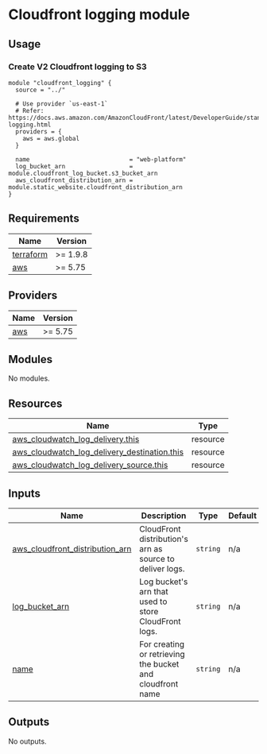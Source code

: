 # Cloudfront logging module

## Usage

### Create V2 Cloudfront logging to S3

```hcl
module "cloudfront_logging" {
  source = "../"

  # Use provider `us-east-1`
  # Refer: https://docs.aws.amazon.com/AmazonCloudFront/latest/DeveloperGuide/standard-logging.html
  providers = {
    aws = aws.global
  }

  name                            = "web-platform"
  log_bucket_arn                  = module.cloudfront_log_bucket.s3_bucket_arn
  aws_cloudfront_distribution_arn = module.static_website.cloudfront_distribution_arn
}
```

<!-- BEGIN_TF_DOCS -->

## Requirements

| Name                                                                      | Version  |
|---------------------------------------------------------------------------|----------|
| <a name="requirement_terraform"></a> [terraform](#requirement\_terraform) | >= 1.9.8 |
| <a name="requirement_aws"></a> [aws](#requirement\_aws)                   | >= 5.75  |

## Providers

| Name                                              | Version |
|---------------------------------------------------|---------|
| <a name="provider_aws"></a> [aws](#provider\_aws) | >= 5.75 |

## Modules

No modules.

## Resources

| Name                                                                                                                                                            | Type     |
|-----------------------------------------------------------------------------------------------------------------------------------------------------------------|----------|
| [aws_cloudwatch_log_delivery.this](https://registry.terraform.io/providers/hashicorp/aws/latest/docs/resources/cloudwatch_log_delivery)                         | resource |
| [aws_cloudwatch_log_delivery_destination.this](https://registry.terraform.io/providers/hashicorp/aws/latest/docs/resources/cloudwatch_log_delivery_destination) | resource |
| [aws_cloudwatch_log_delivery_source.this](https://registry.terraform.io/providers/hashicorp/aws/latest/docs/resources/cloudwatch_log_delivery_source)           | resource |

## Inputs

| Name                                                                                                                                  | Description                                               | Type     | Default | Required |
|---------------------------------------------------------------------------------------------------------------------------------------|-----------------------------------------------------------|----------|---------|:--------:|
| <a name="input_aws_cloudfront_distribution_arn"></a> [aws\_cloudfront\_distribution\_arn](#input\_aws\_cloudfront\_distribution\_arn) | CloudFront distribution's arn as source to deliver logs.  | `string` | n/a     |   yes    |
| <a name="input_log_bucket_arn"></a> [log\_bucket\_arn](#input\_log\_bucket\_arn)                                                      | Log bucket's arn that used to store CloudFront logs.      | `string` | n/a     |   yes    |
| <a name="input_name"></a> [name](#input\_name)                                                                                        | For creating or retrieving the bucket and cloudfront name | `string` | n/a     |   yes    |

## Outputs

No outputs.
<!-- END_TF_DOCS -->
